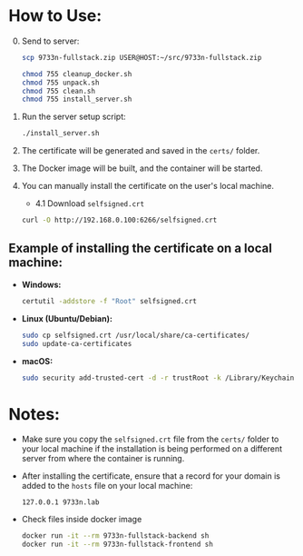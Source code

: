 # How to Use:

0. Send to server:
    
   ```bash
   scp 9733n-fullstack.zip USER@HOST:~/src/9733n-fullstack.zip
   ```
   
   ```bash
   chmod 755 cleanup_docker.sh
   chmod 755 unpack.sh
   chmod 755 clean.sh
   chmod 755 install_server.sh
   ```

1. Run the server setup script:
   ```bash
   ./install_server.sh 
   ```

2. The certificate will be generated and saved in the `certs/` folder.

3. The Docker image will be built, and the container will be started.

4. You can manually install the certificate on the user's local machine.
   - 4.1 Download `selfsigned.crt`
   ```bash
   curl -O http://192.168.0.100:6266/selfsigned.crt
   ```

## Example of installing the certificate on a local machine:

- **Windows:**

   ```bash
   certutil -addstore -f "Root" selfsigned.crt
   ```

- **Linux (Ubuntu/Debian):**

   ```bash
   sudo cp selfsigned.crt /usr/local/share/ca-certificates/
   sudo update-ca-certificates
   ```

- **macOS:**

   ```bash
   sudo security add-trusted-cert -d -r trustRoot -k /Library/Keychains/System.keychain selfsigned.crt
   ```

# Notes:

- Make sure you copy the `selfsigned.crt` file from the `certs/` folder to your local machine if the installation is being performed on a different server from where the container is running.

- After installing the certificate, ensure that a record for your domain is added to the `hosts` file on your local machine:

   ```plaintext
   127.0.0.1 9733n.lab
   ```
- Check files inside docker image

    ```bash
    docker run -it --rm 9733n-fullstack-backend sh
    docker run -it --rm 9733n-fullstack-frontend sh
    
    ```


